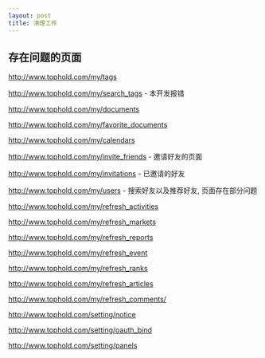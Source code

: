 ```yaml
---
layout: post
title: 清理工作
---
```


## 存在问题的页面

http://www.tophold.com/my/tags 

http://www.tophold.com/my/search_tags - 本开发报错

http://www.tophold.com/my/documents  

http://www.tophold.com/my/favorite_documents

http://www.tophold.com/my/calendars

http://www.tophold.com/my/invite_friends - 邀请好友的页面

http://www.tophold.com/my/invitations - 已邀请的好友

http://www.tophold.com/my/users - 搜索好友以及推荐好友, 页面存在部分问题

http://www.tophold.com/my/refresh_activities 

http://www.tophold.com/my/refresh_markets

http://www.tophold.com/my/refresh_reports

http://www.tophold.com/my/refresh_event

http://www.tophold.com/my/refresh_ranks

http://www.tophold.com/my/refresh_articles

http://www.tophold.com/my/refresh_comments/

http://www.tophold.com/setting/notice

http://www.tophold.com/setting/oauth_bind

http://www.tophold.com/setting/panels

